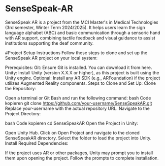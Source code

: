# SenseSpeak-AR
SenseSpeak AR is a project from the MCI Master's in Medical Technologies (3rd semester, Winter Term 2024/2025). It helps users learn the sign language alphabet (ABC) and basic communication through a sensoric hand with AR support, combining tactile feedback and visual guidance to assist institutions supporting the deaf community.

#Project Setup Instructions
Follow these steps to clone and set up the SenseSpeak AR project on your local system:

Prerequisites:
Git: Ensure Git is installed. You can download it from here.
Unity: Install Unity (version X.X.X or higher), as this project is built using the Unity engine.
Optional: Install any AR SDK (e.g., ARFoundation) if the project utilizes Augmented Reality components.
Steps to Clone and Set Up:
Clone the Repository:

Open a terminal or Git Bash and run the following command:
bash
Code kopieren
git clone https://github.com/your-username/SenseSpeakAR.git
Replace your-username with the actual repository URL.
Navigate to the Project Directory:

bash
Code kopieren
cd SenseSpeakAR
Open the Project in Unity:

Open Unity Hub.
Click on Open Project and navigate to the cloned SenseSpeakAR directory.
Select the folder to load the project into Unity.
Install Required Dependencies:

If the project uses AR or other packages, Unity may prompt you to install them upon opening the project. Follow the prompts to complete installation.
